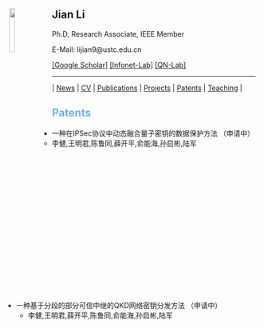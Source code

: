 <body>
	<img align="left" width="15%" height="15%" hspace = 10 src="/homepage/images/Photo-lijian.JPG"/>
		<span>
			<h2 size="8" face="" color="black">Jian Li</h2>
			<p>
				Ph.D, Research Associate, IEEE Member
			</p>
			<p>
				E-Mail: lijian9@ustc.edu.cn
			</p>
			<p>
				<a href="https://scholar.google.com/citations?user=ZuP2MtEAAAAJ&hl=zh-CN">[Google Scholar]</a> <a href="http://if.ustc.edu.cn/member.php">[Infonet-Lab]</a> <a href="https://qnlab-ustc.com/">[QN-Lab]</a>
			</p>
		</span>
</body>

***

| [News](/homepage/) | [CV](/homepage/CV.html) | [Publications](/homepage/publications.html) | [Projects](/homepage/projects.html) | [Patents](/homepage/patents.html) | [Teaching](/homepage/teaching.html) |  

## <font color=#6EB1EC>Patents</font>
- 一种在IPSec协议中动态融合量子密钥的数据保护方法 （申请中）
	- 李健,王明君,陈鲁同,薛开平,俞能海,孙启彬,陆军
- 一种基于分段的部分可信中继的QKD网络密钥分发方法 （申请中）
	- 李健,王明君,薛开平,陈鲁同,俞能海,孙启彬,陆军

